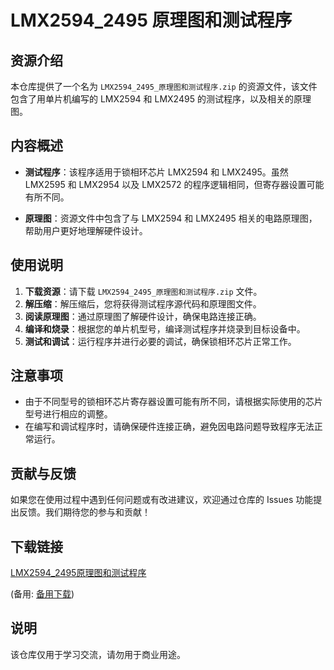 # LMX2594_2495 原理图和测试程序

## 资源介绍

本仓库提供了一个名为 `LMX2594_2495_原理图和测试程序.zip` 的资源文件，该文件包含了用单片机编写的 LMX2594 和 LMX2495 的测试程序，以及相关的原理图。

## 内容概述

- **测试程序**：该程序适用于锁相环芯片 LMX2594 和 LMX2495。虽然 LMX2595 和 LMX2954 以及 LMX2572 的程序逻辑相同，但寄存器设置可能有所不同。
  
- **原理图**：资源文件中包含了与 LMX2594 和 LMX2495 相关的电路原理图，帮助用户更好地理解硬件设计。

## 使用说明

1. **下载资源**：请下载 `LMX2594_2495_原理图和测试程序.zip` 文件。
2. **解压缩**：解压缩后，您将获得测试程序源代码和原理图文件。
3. **阅读原理图**：通过原理图了解硬件设计，确保电路连接正确。
4. **编译和烧录**：根据您的单片机型号，编译测试程序并烧录到目标设备中。
5. **测试和调试**：运行程序并进行必要的调试，确保锁相环芯片正常工作。

## 注意事项

- 由于不同型号的锁相环芯片寄存器设置可能有所不同，请根据实际使用的芯片型号进行相应的调整。
- 在编写和调试程序时，请确保硬件连接正确，避免因电路问题导致程序无法正常运行。

## 贡献与反馈

如果您在使用过程中遇到任何问题或有改进建议，欢迎通过仓库的 Issues 功能提出反馈。我们期待您的参与和贡献！

## 下载链接
[LMX2594_2495原理图和测试程序](https://pan.quark.cn/s/540984632d0e) 

(备用: [备用下载](https://pan.baidu.com/s/1kePbPSp_v4zNav9CAuc7KQ?pwd=1234))

## 说明

该仓库仅用于学习交流，请勿用于商业用途。
